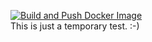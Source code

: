 [![Build and Push Docker Image](https://github.com/kiliant/docker-test/actions/workflows/build.yml/badge.svg)](https://github.com/kiliant/docker-test/actions/workflows/build.yml)<br />
This is just a temporary test. :-)
